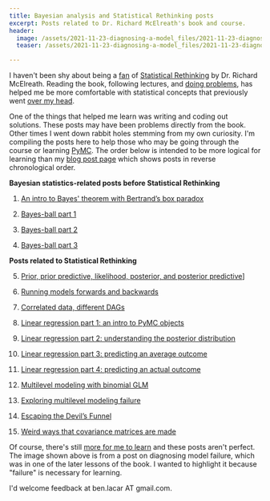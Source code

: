 ```yaml
---
title: Bayesian analysis and Statistical Rethinking posts
excerpt: Posts related to Dr. Richard McElreath's book and course.
header:
  image: /assets/2021-11-23-diagnosing-a-model_files/2021-11-23-diagnosing-a-model_39_2.png
  teaser: /assets/2021-11-23-diagnosing-a-model_files/2021-11-23-diagnosing-a-model_39_2.png

---
```


I haven't been shy about being a [fan](https://media.giphy.com/media/KhdQ2Ia3FJuKs/giphy.gif) of [Statistical Rethinking](https://xcelab.net/rm/statistical-rethinking/) by Dr. Richard McElreath. Reading the book, following lectures, and [doing problems](https://media.giphy.com/media/eChf44Gyj2VrO/giphy.gif), has helped me be more comfortable with statistical concepts that previously went [over my head](https://media.giphy.com/media/THua3iQuHfw4g/giphy.gif).

One of the things that helped me learn was writing and coding out solutions. These posts may have been problems directly from the book. Other times I went down rabbit holes stemming from my own curiosity. I'm compiling the posts here to help those who may be going through the course or learning [PyMC](https://docs.pymc.io/en/v3/). The order below is intended to be more logical for learning than my [blog post page](https://benslack19.github.io/year-archive/) which shows posts in reverse chronological order.

**Bayesian statistics-related posts before Statistical Rethinking**
1. [An intro to Bayes' theorem with Bertrand’s box paradox](https://benslack19.github.io/data%20science/statistics/a-bertrands-box/)

2. [Bayes-ball part 1](https://benslack19.github.io/data%20science/statistics/b-bayes-ball/)

3. [Bayes-ball part 2](https://benslack19.github.io/data%20science/statistics/prior-and-beta/)

4. [Bayes-ball part 3](https://benslack19.github.io/data%20science/statistics/credible-interval-and-math/)

**Posts related to Statistical Rethinking**

5. [Prior, prior predictive, likelihood, posterior, and posterior predictive](https://benslack19.github.io/prior-likelihood-posterior-predictive/)]

6. [Running models forwards and backwards](https://benslack19.github.io/data%20science/statistics/stats_rethinking_ch03_sim4blog_part1/)

7. [Correlated data, different DAGs](https://benslack19.github.io/data%20science/statistics/stats_rethinking_corr_diffDAGs/)

8. [Linear regression part 1: an intro to PyMC objects](https://benslack19.github.io/data%20science/statistics/pymc-linreg-entry01/)

9. [Linear regression part 2: understanding the posterior distribution](https://benslack19.github.io/data%20science/statistics/pymc-linreg_entry02/)

10. [Linear regression part 3: predicting an average outcome](https://benslack19.github.io/data%20science/statistics/pymc-linreg_entry03/)

11. [Linear regression part 4: predicting an actual outcome](https://benslack19.github.io/data%20science/statistics/pymc-linreg_entry04/)

12. [Multilevel modeling with binomial GLM](https://benslack19.github.io/data%20science/statistics/multilevel_modeling_01/)

13. [Exploring multilevel modeling failure](https://benslack19.github.io/data%20science/statistics/diagnosing-a-model/)

14. [Escaping the Devil’s Funnel](https://benslack19.github.io/data%20science/statistics/devilsfunnel_cnc_param/)

15. [Weird ways that covariance matrices are made](https://benslack19.github.io/data%20science/statistics/cov_matrix_weirdness/)

Of course, there's still [more for me to learn](https://media.giphy.com/media/miz4vcp6teDBXNWhF8/giphy.gif) and these posts aren't perfect. The image shown above is from a post on diagnosing model failure, which was in one of the later lessons of the book. I wanted to highlight it because "failure" is necessary for learning.

I'd welcome feedback at ben.lacar AT gmail.com.
